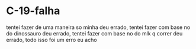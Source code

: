 # C-19-falha
tentei fazer de uma maneira so minha deu errado, tentei fazer com base no do dinossauro deu errado, tentei fazer com base no do mlk q correr deu errado, todo isso foi um erro eu acho
